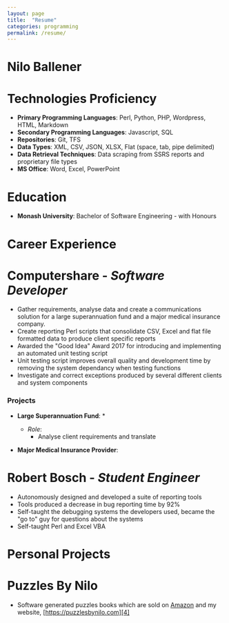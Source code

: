 ```yaml
---
layout: page
title:  "Resume"
categories: programming
permalink: /resume/
---
```

# Nilo Ballener

# Technologies Proficiency
* **Primary Programming Languages**: Perl, Python, PHP, Wordpress, HTML, Markdown
* **Secondary Programming Languages**: Javascript, SQL
* **Repositories**: Git, TFS
* **Data Types**: XML, CSV, JSON, XLSX, Flat (space, tab, pipe delimited)
* **Data Retrieval Techniques**: Data scraping from SSRS reports and proprietary file types
* **MS Office**: Word, Excel, PowerPoint

# **Education**
* **Monash University**: Bachelor of Software Engineering - with Honours

# **Career Experience**
# Computershare - *Software Developer*
* Gather requirements, analyse data and create a communications solution for a large superannuation fund and a major medical insurance company.
* Create reporting Perl scripts that consolidate CSV, Excel and flat file formatted data to produce client specific reports
* Awarded the "Good Idea" Award 2017 for introducing and implementing an automated unit testing script
* Unit testing script improves overall quality and development time by removing the system dependancy when testing functions
* Investigate and correct exceptions produced by several different clients and system components

### **Projects**
* **Large Superannuation Fund**:
  *
  * *Role*:
    * Analyse client requirements and translate

* **Major Medical Insurance Provider**:


# Robert Bosch - *Student Engineer*
* Autonomously designed and developed a suite of reporting tools
* Tools produced a decrease in bug reporting time by 92%
* Self-taught the debugging systems the developers used, became the "go to" guy for questions about the systems
* Self-taught Perl and Excel VBA

# **Personal Projects**
# Puzzles By Nilo
* Software generated puzzles books which are sold on [Amazon][8] and my website, [https://puzzlesbynilo.com][4]

[1]: https://puzzlesbynilo.com/product-category/word-search/ "Puzzles By Nilo - Word Searches"
[2]: https://puzzlesbynilo.com/product-category/number-search/ "Puzzles By Nilo - Number Searches"
[3]: https://puzzlesbynilo.com/product-category/number-fill-in/ "Puzzles By Nilo - Number Fill In"
[4]: https://puzzlesbynilo.com "Puzzles By Nilo"
[5]: http://developer.wordnik.com/ "developer.wordnik.com"
[6]: mailto:nballener@gmail.com
[7]: https://www.linkedin.com/in/nilo-ballener-b5455854/ "LinkedIn - Nilo Ballener"
[8]: https://amazon.com/author/niloballener "Amazon - Nilo Ballener"
